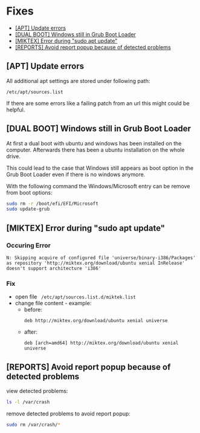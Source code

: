 <!-- omit in toc -->
# Fixes 
- [[APT] Update errors](#apt-update-errors)
- [[DUAL BOOT] Windows still in Grub Boot Loader](#dual-boot-windows-still-in-grub-boot-loader)
- [[MIKTEX] Error during "sudo apt update"](#miktex-error-during-sudo-apt-update)
- [[REPORTS] Avoid report popup because of detected problems](#reports-avoid-report-popup-because-of-detected-problems)


## [APT] Update errors
All additional apt settings are stored under following path:

`/etc/apt/sources.list`

If there are some errors like a failing patch from an url this might could be helpful.

## [DUAL BOOT] Windows still in Grub Boot Loader
At first a dual boot with ubuntu and windows has been installed on the computer. Afterwards there has been a ubuntu installation on the whole drive.

This could lead to the case that Windows still appears as boot option in the Grub Boot Loader even if there is no windows anymore.

With the following command the Windows/Microsoft entry can be remove from boot options:
```bash
sudo rm -r /boot/efi/EFI/Microsoft
sudo update-grub
```

## [MIKTEX] Error during "sudo apt update"
<!-- omit in toc -->
### Occuring Error
```
N: Skipping acquire of configured file 'universe/binary-i386/Packages' as repository 'http://miktex.org/download/ubuntu xenial InRelease' doesn't support architecture 'i386'
```

<!-- omit in toc -->
### Fix
- open file ``` /etc/apt/sources.list.d/miktek.list```
- change file content - example:
  - before:
    ```
    deb http://miktex.org/download/ubuntu xenial universe
    ```
  - after:
    ```
    deb [arch=amd64] http://miktex.org/download/ubuntu xenial universe
    ```

## [REPORTS] Avoid report popup because of detected problems
view detected problems:
```bash
ls -l /var/crash
```

remove detected problems to avoid report popup:
```bash
sudo rm /var/crash/*
```
